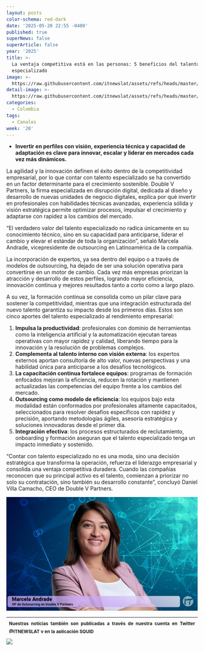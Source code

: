 ```yaml
---
layout: posts
color-schema: red-dark
date: '2025-05-20 22:55 -0400'
published: true
superNews: false
superArticle: false
year: '2025'
title: >-
  La ventaja competitiva está en las personas: 5 beneficios del talento
  especializado
image: >-
  https://raw.githubusercontent.com/itnewslat/assets/refs/heads/master/img/540x320/Marcela-Andrade-p.jpg
detail-image: >-
  https://raw.githubusercontent.com/itnewslat/assets/refs/heads/master/img/1024x680/Marcela-Andrade-g.jpg
categories:
  - Colombia
tags:
  - Canales
week: '20'
---
```

- **Invertir en perfiles con visión, experiencia técnica y capacidad de adaptación es clave para innovar, escalar y liderar en mercados cada vez más dinámicos.**

La agilidad y la innovación definen el éxito dentro de la competitividad empresarial, por lo que contar con talento especializado se ha convertido en un factor determinante para el crecimiento sostenible. Double V Partners, la firma especializada en disrupción digital, dedicada al diseño y desarrollo de nuevas unidades de negocio digitales, explica por qué invertir en profesionales con habilidades técnicas avanzadas, experiencia sólida y visión estratégica permite optimizar procesos, impulsar el crecimiento y adaptarse con rapidez a los cambios del mercado.

“El verdadero valor del talento especializado no radica únicamente en su conocimiento técnico, sino en su capacidad para anticiparse, liderar el cambio y elevar el estándar de toda la organización”, señaló Marcela Andrade, vicepresidente de outsourcing en Latinoamérica de la compañía.

La incorporación de expertos, ya sea dentro del equipo o a través de modelos de outsourcing, ha dejado de ser una solución operativa para convertirse en un motor de cambio. Cada vez más empresas priorizan la atracción y desarrollo de estos perfiles, logrando mayor eficiencia, innovación continua y mejores resultados tanto a corto como a largo plazo.

A su vez, la formación continua se consolida como un pilar clave para sostener la competitividad, mientras que una integración estructurada del nuevo talento garantiza su impacto desde los primeros días. Estos son cinco aportes del talento especializado al rendimiento empresarial:

1.	**Impulsa la productividad**: profesionales con dominio de herramientas como la inteligencia artificial y la automatización ejecutan tareas operativas con mayor rapidez y calidad, liberando tiempo para la innovación y la resolución de problemas complejos.
2.	**Complementa al talento interno con visión externa**: los expertos externos aportan consultoría de alto valor, nuevas perspectivas y una habilidad única para anticiparse a los desafíos tecnológicos.
3.	**La capacitación continua fortalece equipos**: programas de formación enfocados mejoran la eficiencia, reducen la rotación y mantienen actualizadas las competencias del equipo frente a los cambios del mercado.
4.	**Outsourcing como modelo de eficiencia**: los equipos bajo esta modalidad están conformados por profesionales altamente capacitados, seleccionados para resolver desafíos específicos con rapidez y precisión, aportando metodologías ágiles, asesoría estratégica y soluciones innovadoras desde el primer día.
5.	**Integración efectiva**: los procesos estructurados de reclutamiento, onboarding y formación aseguran que el talento especializado tenga un impacto inmediato y sostenido.

“Contar con talento especializado no es una moda, sino una decisión estratégica que transforma la operación, refuerza el liderazgo empresarial y consolida una ventaja competitiva duradera. Cuando las compañías reconocen que su principal activo es el talento, comienzan a priorizar no solo su contratación, sino también su desarrollo constante”, concluyó Daniel Villa Camacho, CEO de Double V Partners.

![](https://raw.githubusercontent.com/itnewslat/assets/refs/heads/master/img/540x320/Marcela-Andrade-p.jpg)

<table style="height: 42px;" width="569">
<tbody>
<tr>
<td style="text-align: justify;"><sub><strong>Nuestras noticias también son publicadas a través de nuestra cuenta en Twitter <a href="https://twitter.com/itnewslat?lang=es">@ITNEWSLAT</a> y en la aplicación <a href="https://squidapp.co/en/">SQUID</a></strong></sub></td>
</tr>
</tbody>
</table>

<img src="https://tracker.metricool.com/c3po.jpg?hash=56f88a41e39ab42c063cc51676587a04"/>